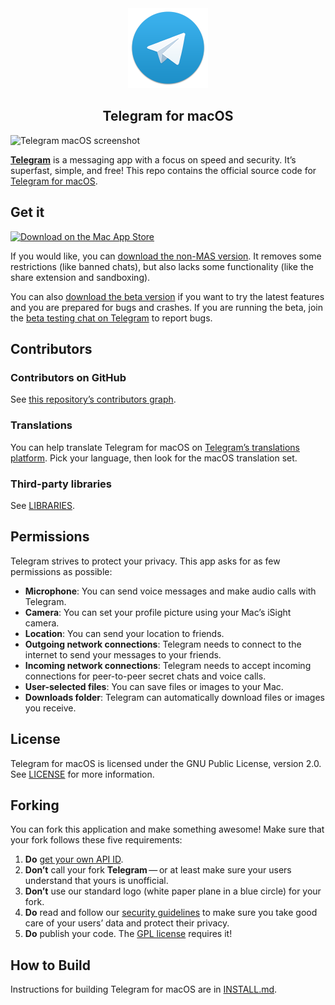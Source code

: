 <div align="center">
  <img src="https://github.com/overtake/TelegramSwift/raw/master/Telegram-Mac/Assets.xcassets/AppIcon.appiconset/icon2_128.png">
  <h2 align="center">Telegram for macOS</h2>
</div>

![Telegram macOS screenshot](https://github.com/s0ph0s-2/TelegramSwift/raw/docs/better-readme/images/tg.png)

[**Telegram**](https://telegram.org) is a messaging app with a focus on speed and security. It’s superfast, simple, and free! This repo contains the official source code for [Telegram for macOS](https://macos.telegram.org/).

## Get it

[![Download on the Mac App Store](https://github.com/s0ph0s-2/TelegramSwift/raw/docs/better-readme/images/mas_badge.png)](https://itunes.apple.com/us/app/telegram/id747648890?mt=12)

If you would like, you can [download the non-MAS version](https://telegram.org/dl/macos). It removes some restrictions (like banned chats), but also lacks some functionality (like the share extension and sandboxing).

You can also [download the beta version](https://telegram.org/dl/macos/beta) if you want to try the latest features and you are prepared for bugs and crashes. If you are running the beta, join the [beta testing chat on Telegram](https://t.me/macswift) to report bugs.

## Contributors

### Contributors on GitHub
See [this repository’s contributors graph](https://github.com/overtake/TelegramSwift/graphs/contributors).

### Translations
You can help translate Telegram for macOS on [Telegram’s translations platform](https://translations.telegram.org). Pick your language, then look for the macOS translation set.

### Third-party libraries
See [LIBRARIES](https://github.com/overtake/TelegramSwift/blob/master/LIBRARIES.md).

## Permissions
Telegram strives to protect your privacy.  This app asks for as few permissions as possible:

* **Microphone**: You can send voice messages and make audio calls with Telegram.
* **Camera**: You can set your profile picture using your Mac’s iSight camera.
* **Location**: You can send your location to friends.
* **Outgoing network connections**: Telegram needs to connect to the internet to send your messages to your friends.
* **Incoming network connections**: Telegram needs to accept incoming connections for peer-to-peer secret chats and voice calls.
* **User-selected files**: You can save files or images to your Mac.
* **Downloads folder**: Telegram can automatically download files or images you receive.

## License
Telegram for macOS is licensed under the GNU Public License, version 2.0. See [LICENSE](https://github.com/overtake/TelegramSwift/blob/master/LICENSE.md) for more information.

## Forking
You can fork this application and make something awesome! Make sure that your fork follows these five requirements:

1. **Do** [get your own API ID](https://core.telegram.org/api/obtaining_api_id).
2. **Don’t** call your fork **Telegram** — or at least make sure your users understand that yours is unofficial.
3. **Don’t** use our standard logo (white paper plane in a blue circle) for your fork.
3. **Do** read and follow our [security guidelines](https://core.telegram.org/mtproto/security_guidelines) to make sure you take good care of your users’ data and protect their privacy.
4. **Do** publish your code. The [GPL license](https://github.com/overtake/TelegramSwift/blob/master/LICENSE) requires it!

## How to Build

Instructions for building Telegram for macOS are in [INSTALL.md](https://github.com/s0ph0s-2/TelegramSwift/blob/docs/better-readme/INSTALL.md).
